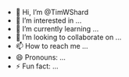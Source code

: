 - 👋 Hi, I’m @TimWShard
- 👀 I’m interested in ...
- 🌱 I’m currently learning ...
- 💞️ I’m looking to collaborate on ...
- 📫 How to reach me ...
- 😄 Pronouns: ...
- ⚡ Fun fact: ...

<!---
TimWShard/TimWShard is a ✨ special ✨ repository because its `README.md` (this file) appears on your GitHub profile.
You can click the Preview link to take a look at your changes.
--->
